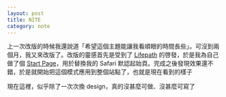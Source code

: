 ```yaml
---
layout: post
title: NITE
category: note
---
```


<div class=txt>
<p>上一次改版的時候我還說道「希望這個主題能讓我看順眼的時間長些」。可沒到兩個月，我又來改版了。改版的靈感首先是受到了 <a href="http://lifepath.me/">Lifepath</a> 的啓發，於是我為自己做了個 <a href="/start/">Start Page</a>，用於替換我的 Safari 默認起始頁。完成之後發現效果還不錯，於是就開始把這個模式應用到整個站點了，也就是現在看到的樣子</p>

<p>現在這裡，似乎除了一次次換 design，真的沒甚麼可做、沒甚麼可寫了</p>
</div>